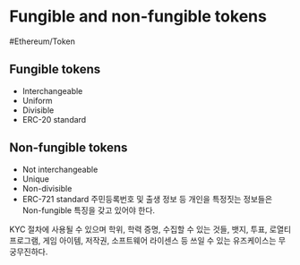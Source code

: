 # Fungible and non-fungible tokens
#Ethereum/Token

## Fungible tokens
* Interchangeable
* Uniform
* Divisible
* ERC-20 standard

## Non-fungible tokens
* Not interchangeable
* Unique
* Non-divisible
* ERC-721 standard
주민등록번호 및 출생 정보 등 개인을 특정짓는 정보들은 Non-fungible 특징을 갖고 있어야 한다.

KYC 절차에 사용될 수 있으며 학위, 학력 증명, 수집할 수 있는 것들, 뱃지, 투표, 로열티 프로그램, 게임 아이템, 저작권, 소프트웨어 라이센스 등 쓰일 수 있는 유즈케이스는 무궁무진하다.


